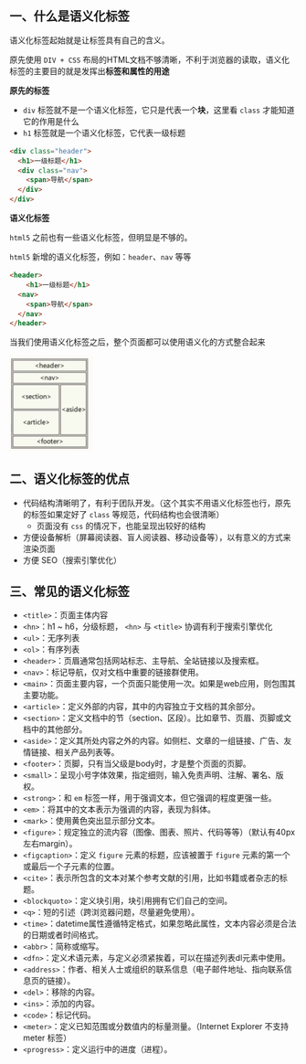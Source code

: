 ## 一、什么是语义化标签

语义化标签起始就是让标签具有自己的含义。

原先使用 `DIV + CSS` 布局的HTML文档不够清晰，不利于浏览器的读取，语义化标签的主要目的就是发挥出**标签和属性的用途**



**原先的标签**

- `div` 标签就不是一个语义化标签，它只是代表一个**块**，这里看 `class` 才能知道它的作用是什么
- `h1` 标签就是一个语义化标签，它代表一级标题

```html
<div class="header">
  <h1>一级标题</h1>
  <div class="nav">
    <span>导航</span>
  </div>
</div>
```

**语义化标签**

`html5` 之前也有一些语义化标签，但明显是不够的。

`html5` 新增的语义化标签，例如：`header`、`nav` 等等

```html
<header>
	<h1>一级标题</h1>
  <nav>
  	<span>导航</span>
  </nav>
</header>
```



当我们使用语义化标签之后，整个页面都可以使用语义化的方式整合起来

<img src=".\asset\1.png" alt="1" style="zoom:50%;" />



## 二、语义化标签的优点

- 代码结构清晰明了，有利于团队开发。（这个其实不用语义化标签也行，原先的标签如果定好了 `class` 等规范，代码结构也会很清晰）
  - 页面没有 `css` 的情况下，也能呈现出较好的结构
- 方便设备解析（屏幕阅读器、盲人阅读器、移动设备等），以有意义的方式来渲染页面
- 方便 SEO（搜索引擎优化）



## 三、常见的语义化标签

- `<title>`：页面主体内容
- `<hn>`：h1 ~ h6，分级标题， `<hn>` 与 `<title>` 协调有利于搜索引擎优化
- `<ul>`：无序列表
- `<ol>`：有序列表
- `<header>`：页眉通常包括网站标志、主导航、全站链接以及搜索框。
- `<nav>`：标记导航，仅对文档中重要的链接群使用。
- `<main>`：页面主要内容，一个页面只能使用一次。如果是web应用，则包围其主要功能。
- `<article>`：定义外部的内容，其中的内容独立于文档的其余部分。
- `<section>`：定义文档中的节（section、区段）。比如章节、页眉、页脚或文档中的其他部分。
- `<aside>`：定义其所处内容之外的内容。如侧栏、文章的一组链接、广告、友情链接、相关产品列表等。
- `<footer>`：页脚，只有当父级是body时，才是整个页面的页脚。
- `<small>`：呈现小号字体效果，指定细则，输入免责声明、注解、署名、版权。
- `<strong>`：和 `em` 标签一样，用于强调文本，但它强调的程度更强一些。
- `<em>`：将其中的文本表示为强调的内容，表现为斜体。
- `<mark>`：使用黄色突出显示部分文本。
- `<figure>`：规定独立的流内容（图像、图表、照片、代码等等）（默认有40px左右margin）。
- `<figcaption>`：定义 `figure` 元素的标题，应该被置于 `figure` 元素的第一个或最后一个子元素的位置。
- `<cite>`：表示所包含的文本对某个参考文献的引用，比如书籍或者杂志的标题。
- `<blockquoto>`：定义块引用，块引用拥有它们自己的空间。
- `<q>`：短的引述（跨浏览器问题，尽量避免使用）。
- `<time>`：datetime属性遵循特定格式，如果忽略此属性，文本内容必须是合法的日期或者时间格式。
- `<abbr>`：简称或缩写。
- `<dfn>`：定义术语元素，与定义必须紧挨着，可以在描述列表dl元素中使用。
- `<address>`：作者、相关人士或组织的联系信息（电子邮件地址、指向联系信息页的链接）。
- `<del>`：移除的内容。
- `<ins>`：添加的内容。
- `<code>`：标记代码。
- `<meter>`：定义已知范围或分数值内的标量测量。（Internet Explorer 不支持 meter 标签）
- `<progress>`：定义运行中的进度（进程）。























